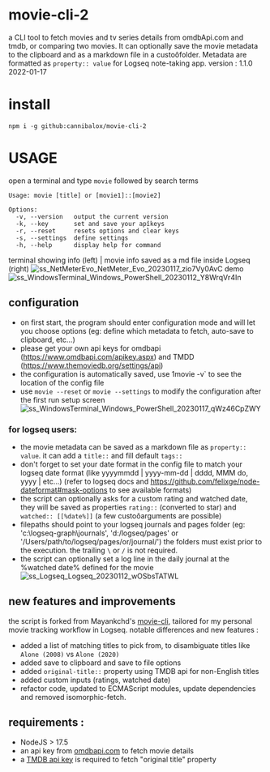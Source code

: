 # movie-cli-2

a CLI tool to fetch movies and tv series details from omdbApi.com and tmdb, or comparing two movies.
It can optionally save the movie metadata to the clipboard and as a markdown file in a custoôfolder. Metadata are formatted as `property:: value` for Logseq note-taking app. 
version : 1.1.0 2022-01-17

# install

```
npm i -g github:cannibalox/movie-cli-2
```
# USAGE

open a terminal and type `movie` followed by search terms 

```
Usage: movie [title] or [movie1]::[movie2]

Options:
  -v, --version   output the current version
  -k, --key       set and save your apîkeys
  -r, --reset     resets options and clear keys
  -s, --settings  define settings
  -h, --help      display help for command

```
terminal showing info (left) | movie info saved as a md file inside Logseq (right)
![ss_NetMeterEvo_NetMeter_Evo_20230117_zio7Vy0AvC](https://user-images.githubusercontent.com/4605693/212810011-f2243e69-4d22-40a8-abd5-429c3d641c08.png)
demo
![ss_WindowsTerminal_Windows_PowerShell_20230112_Y8WrqVr4In](https://user-images.githubusercontent.com/4605693/212810444-6561117e-eff7-4c68-a7b6-ffad06acf6cd.gif)

## configuration

- on first start, the program should enter configuration mode and will let you choose options (eg: define which metadata to fetch, auto-save to clipboard, etc...)
- please get your own api keys for omdbapi (https://www.omdbapi.com/apikey.aspx) and TMDD (https://www.themoviedb.org/settings/api)
- the configuration is automatically saved, use 1movie -v` to see the location of the config file
- use `movie --reset` or `movie --settings` to modify the configuration after the first run 
setup screen
![ss_WindowsTerminal_Windows_PowerShell_20230117_qWz46CpZWY](https://user-images.githubusercontent.com/4605693/212809801-627a80a4-b90f-4753-85d6-8bd138411daa.png)

### for logseq users:
  - the movie metadata can be saved as a markdown file as `property:: value`. it can add a `title::` and fill default `tags::`
  - don't forget to set your date format in the config file to match your logseq date format (like yyyymmdd | yyyy-mm-dd | dddd, MMM do, yyyy | etc...)
    (refer to logseq docs and https://github.com/felixge/node-dateformat#mask-options to see available formats)
  - the script can optionally asks for a custom rating and watched date, they will be saved as properties `rating::` (converted to star) and `watched:: [[%date%]]` (a few custoôarguments are possible)
  - filepaths should point to your logseq journals and pages folder (eg: 'c:\\logseq-graph\\journals', 'd:/logseq/pages' or '/Users/path/to/logseq/pages/or/journal/')
    the folders must exist prior to the execution. the trailing `\` or `/` is not required.
  - the script can optionally set a log line in the daily journal at the %watched date% defined for the movie
![ss_Logseq_Logseq_20230112_wOSbsTATWL](https://user-images.githubusercontent.com/4605693/212810237-7d0c28b4-065e-4831-848a-385affa32b32.gif)

## new features and improvements

the script is forked from Mayankchd's [movie-cli](https://github.com/mayankchd/movie/blob/master/cli.js), tailored for my personal movie tracking workflow in Logseq.
notable differences and new features :
- added a list of matching titles to pick from, to disambiguate titles like `Alone (2008)` vs `Alone (2020)` 
- added save to clipboard and save to file options
- added `original-title::` property using TMDB api for non-English titles
- added custom inputs (ratings, watched date)
- refactor code, updated to ECMAScript modules, update dependencies and removed isomorphic-fetch.

## requirements :

- NodeJS > 17.5
- an api key from [omdbapi.com](https://www.omdbapi.com/apikey.aspx) to fetch movie details 
- a [TMDB api key](https://developers.themoviedb.org/) is required to fetch "original title" property

